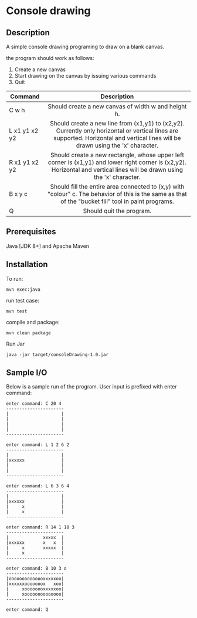 # Console drawing

## Description
A simple console drawing programing to draw on a blank canvas.

the program should work as follows:
 1. Create a new canvas
 2. Start drawing on the canvas by issuing various commands
 3. Quit


| Command       | Description   |
| ------------- |:-------------:|
| C w h       | Should create a new canvas of width w and height h. |
| L x1 y1 x2 y2 | Should create a new line from (x1,y1) to (x2,y2). Currently only horizontal or vertical lines are supported. Horizontal and vertical lines will be drawn using the 'x' character.      |
| R x1 y1 x2 y2 | Should create a new rectangle, whose upper left corner is (x1,y1) and lower right corner is (x2,y2). Horizontal and vertical lines will be drawn using the 'x' character.      |
| B x y c       | Should fill the entire area connected to (x,y) with "colour" c. The behavior of this is the same as that of the "bucket fill" tool in paint programs.|
| Q             | Should quit the program.|

## Prerequisites
Java [JDK 8+] and Apache Maven

## Installation
To run:
```
mvn exec:java
```
run test case:
```
mvn test
```
compile and package:
```
mvn clean package
```
Run Jar
```
java -jar target/consoleDrawing-1.0.jar
```



## Sample I/O

Below is a sample run of the program. User input is prefixed with enter command:

```
enter command: C 20 4
----------------------
|                    |
|                    |
|                    |
|                    |
----------------------

enter command: L 1 2 6 2
----------------------
|                    |
|xxxxxx              |
|                    |
|                    |
----------------------

enter command: L 6 3 6 4
----------------------
|                    |
|xxxxxx              |
|     x              |
|     x              |
----------------------

enter command: R 14 1 18 3
----------------------
|             xxxxx  |
|xxxxxx       x   x  |
|     x       xxxxx  |
|     x              |
----------------------

enter command: B 10 3 o
----------------------
|oooooooooooooxxxxxoo|
|xxxxxxooooooox   xoo|
|     xoooooooxxxxxoo|
|     xoooooooooooooo|
----------------------

enter command: Q
```
